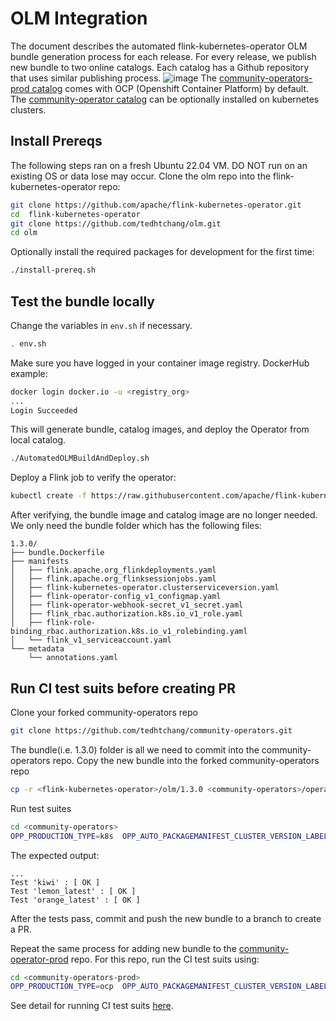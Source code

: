 # OLM Integration

The document describes the automated flink-kubernetes-operator OLM bundle generation process for each release. For every release, we publish new bundle to two online catalogs. Each catalog has a Github repository that uses similar publishing process.
![image](https://user-images.githubusercontent.com/7155778/202823924-8d08561f-1b5f-4e96-9f87-adc171e699c9.png)
The [community-operators-prod catalog](https://github.com/redhat-openshift-ecosystem/community-operators-prod) comes with OCP (Openshift Container Platform) by default. The [community-operator catalog](https://github.com/k8s-operatorhub/community-operators) can be optionally installed on kubernetes clusters.

## Install Prereqs

The following steps ran on a fresh Ubuntu 22.04 VM. DO NOT run on an
existing OS or data lose may occur.
Clone the olm repo into the flink-kubernetes-operator repo:
```sh
git clone https://github.com/apache/flink-kubernetes-operator.git
cd  flink-kubernetes-operator
git clone https://github.com/tedhtchang/olm.git
cd olm
```
Optionally install the required packages for development for the first time:
```sh
./install-prereq.sh
```
## Test the bundle locally
Change the variables in `env.sh` if necessary.
```sh
. env.sh
```
Make sure you have logged in your container image registry. DockerHub example:
```sh
docker login docker.io -u <registry_org>
...
Login Succeeded
```
This will generate bundle, catalog images, and deploy the Operator from local catalog.
```sh
./AutomatedOLMBuildAndDeploy.sh
```
Deploy a Flink job to verify the operator:
```sh
kubectl create -f https://raw.githubusercontent.com/apache/flink-kubernetes-operator/release-1.2/examples/basic.yaml
```
After verifying, the bundle image and catalog image are no longer needed. We only need the bundle folder which has the following files:
```
1.3.0/
├── bundle.Dockerfile
├── manifests
│   ├── flink.apache.org_flinkdeployments.yaml
│   ├── flink.apache.org_flinksessionjobs.yaml
│   ├── flink-kubernetes-operator.clusterserviceversion.yaml
│   ├── flink-operator-config_v1_configmap.yaml
│   ├── flink-operator-webhook-secret_v1_secret.yaml
│   ├── flink_rbac.authorization.k8s.io_v1_role.yaml
│   ├── flink-role-binding_rbac.authorization.k8s.io_v1_rolebinding.yaml
│   └── flink_v1_serviceaccount.yaml
└── metadata
    └── annotations.yaml
```


## Run CI test suits before creating PR

Clone your forked community-operators repo
```sh
git clone https://github.com/tedhtchang/community-operators.git
```
The bundle(i.e. 1.3.0) folder is all we need to commit into the community-operators repo. Copy the new bundle into the forked community-operators repo
```sh
cp -r <flink-kubernetes-operator>/olm/1.3.0 <community-operators>/operators/flink-kubernetes-operator/
```

Run test suites
```sh
cd <community-operators>
OPP_PRODUCTION_TYPE=k8s  OPP_AUTO_PACKAGEMANIFEST_CLUSTER_VERSION_LABEL=1 bash <(curl -sL https://raw.githubusercontent.com/redhat-openshift-ecosystem/community-operators-pipeline/ci/latest/ci/scripts/opp.sh) all operators/flink-kubernetes-operator/1.3.0
```
The expected output:
```
...
Test 'kiwi' : [ OK ]
Test 'lemon_latest' : [ OK ]
Test 'orange_latest' : [ OK ]
```

After the tests pass, commit and push the new bundle to a branch to create a PR.

Repeat the same process for adding new bundle to the [community-operator-prod](https://github.com/redhat-openshift-ecosystem/community-operators-prod) repo. For this repo, run the CI test suits using:
```sh
cd <community-operators-prod>
OPP_PRODUCTION_TYPE=ocp  OPP_AUTO_PACKAGEMANIFEST_CLUSTER_VERSION_LABEL=1 bash <(curl -sL https://raw.githubusercontent.com/redhat-openshift-ecosystem/community-operators-pipeline/ci/latest/ci/scripts/opp.sh) all operators/flink-kubernetes-operator/1.3.0
```

See detail for running CI test suits [here](https://k8s-operatorhub.github.io/community-operators/operator-test-suite/).

